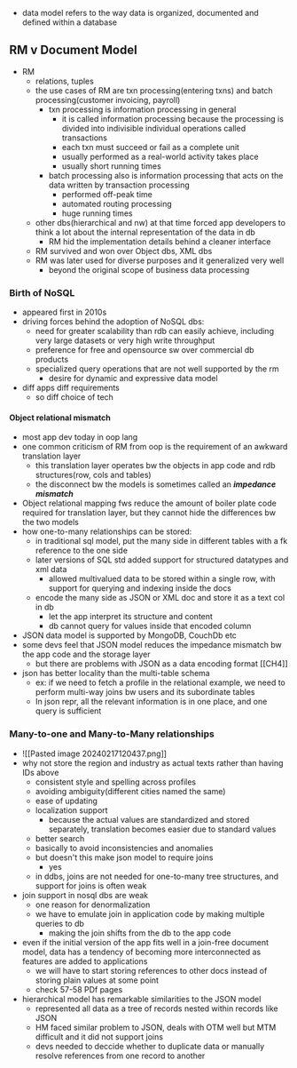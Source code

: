 - data model refers to the way data is organized, documented and defined within a database
## RM v Document Model
- RM
	- relations, tuples
	- the use cases of RM are txn processing(entering txns) and batch processing(customer invoicing, payroll)
		- txn processing is information processing in general
			- it is called information processing because the processing is divided into indivisible individual operations called transactions
			- each txn must succeed or fail as a complete unit
			- usually performed as a real-world activity takes place
			- usually short running times
		- batch processing also is information processing that acts on the data written by transaction processing
			- performed off-peak time
			- automated routing processing
			- huge running times
	- other dbs(hierarchical and nw) at that time forced app developers to think a lot about the internal representation of the data in db
		- RM hid the implementation details behind a cleaner interface
	- RM survived and won over Object dbs, XML dbs
	- RM was later used for diverse purposes and it generalized very well
		- beyond the original scope of business data processing
### Birth of NoSQL
- appeared first in 2010s
- driving forces behind the adoption of NoSQL dbs:
	- need for greater scalability than rdb can easily achieve, including very large datasets or very high write throughput
	- preference for free and opensource sw over commercial db products
	- specialized query operations that are not well supported by the rm
		- desire for dynamic and expressive data model
- diff apps diff requirements
	- so diff choice of tech
#### Object relational mismatch
- most app dev today in oop lang
- one common criticism of RM from oop is the requirement of an awkward translation layer
	- this translation layer operates bw the objects in app code and rdb structures(row, cols and tables)
	- the disconnect bw the models is sometimes called an ***impedance mismatch***
- Object relational mapping fws reduce the amount of boiler plate code required for translation layer, but they cannot hide the differences bw the two models
- how one-to-many relationships can be stored:
	- in traditional sql model, put the many side in different tables with a fk reference to the one side
	- later versions of SQL std added support for structured datatypes and xml data
		- allowed multivalued data to be stored within a single row, with support for querying and indexing inside the docs
	- encode the many side as JSON or XML doc and store it as a text col in db
		- let the app interpret its structure and content
		- db cannot query for values inside that encoded column
- JSON data model is supported by MongoDB, CouchDb etc
- some devs feel that JSON model reduces the impedance mismatch bw the app code and the storage layer
	- but there are problems with JSON as a data encoding format [[CH4]]
- json has better locality than the multi-table schema
	- ex: if we need to fetch a profile in the relational example, we need to perform multi-way joins bw users and its subordinate tables
	- In json repr, all the relevant information is in one place, and one query is sufficient
### Many-to-one and Many-to-Many relationships
- ![[Pasted image 20240217120437.png]]
- why not store the region and industry as actual texts rather than having IDs above
	- consistent style and spelling across profiles
	- avoiding ambiguity(different cities named the same)
	- ease of updating
	- localization support
		- because the actual values are standardized and stored separately, translation becomes easier due to standard values
	- better search
	- basically to avoid inconsistencies and anomalies
	- but doesn't this make json model to require joins
		- yes
	- in ddbs, joins are not needed for one-to-many tree structures, and support for joins is often weak
- join support in nosql dbs are weak
	- one reason for denormalization
	- we have to emulate join in application code by making multiple queries to db
		- making the join shifts from the db to the app code
- even if the initial version of the app fits well in a join-free document model, data has a tendency of becoming more interconnected as features are added to applications
	- we will have to start storing references to other docs instead of storing plain values at some point
	- check 57-58 PDf pages
- hierarchical model has remarkable similarities to the JSON model
	- represented all data as a tree of records nested within records like JSON
	- HM faced similar problem to JSON, deals with OTM well but MTM difficult and it did not support joins
	- devs needed to deccide whether to duplicate data or manually resolve references from one record to another